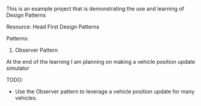This is an example project that is demonstrating the use and learning of Design Patterns

Resource: Head First Design Patterns

Patterns:

1) Observer Pattern





At the end of the learning I am planning on making a vehicle position update simulator

TODO:

- Use the Observer pattern to leverage a vehicle position update for many vehicles.